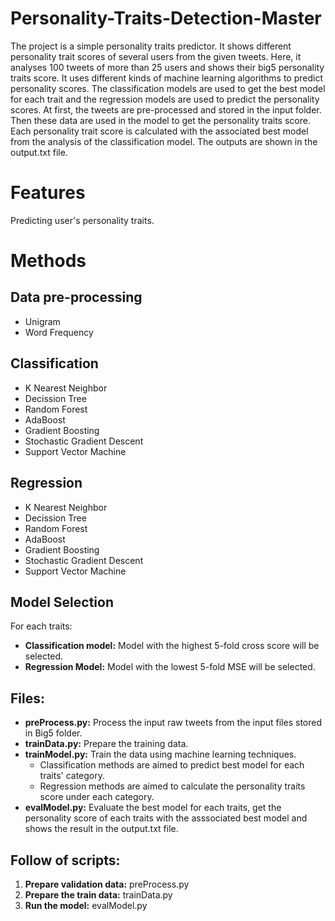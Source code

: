# Personality-Traits-Detection-Master
The project is a simple personality traits predictor. It shows different personality trait scores of several users from the given tweets. Here, it analyses 100 tweets of more than 25 users and shows their big5 personality traits score. It uses different kinds of machine learning algorithms to predict personality scores. The classification models are used to get the best model for each trait and the regression models are used to predict the personality scores. At first, the tweets are pre-processed and stored in the input folder. Then these data are used in the model to get the personality traits score. Each personality trait score is calculated with the associated best model from the analysis of the classification model. The outputs are shown in the output.txt file.

# Features
Predicting user's personality traits.

# Methods 
## Data pre-processing
  * Unigram
  * Word Frequency
  
## Classification
  * K Nearest Neighbor
  * Decission Tree
  * Random Forest
  * AdaBoost
  * Gradient Boosting
  * Stochastic Gradient Descent
  * Support Vector Machine

## Regression
  * K Nearest Neighbor
  * Decission Tree
  * Random Forest
  * AdaBoost
  * Gradient Boosting
  * Stochastic Gradient Descent
  * Support Vector Machine
  
 ## Model Selection
 For each traits:
  * **Classification model:** Model with the highest 5-fold cross score will be selected.
  * **Regression Model:** Model with the lowest 5-fold MSE will be selected.
  
 ## Files:
  * **preProcess.py:** Process the input raw tweets from the input files stored in Big5 folder.
  * **trainData.py:** Prepare the training data.
  * **trainModel.py:** Train the data using machine learning techniques.
    * Classification methods are aimed to predict best model for each traits' category.
    * Regression methods are aimed to calculate the personality traits score under each category.
  * **evalModel.py:** Evaluate the best model for each traits, get the personality score of each traits with the asssociated best model and shows the result in the output.txt file.
  
 ## Follow of scripts:
   1. **Prepare validation data:**
      preProcess.py
   1. **Prepare the train data:**
      trainData.py
   1. **Run the model:**
      evalModel.py
